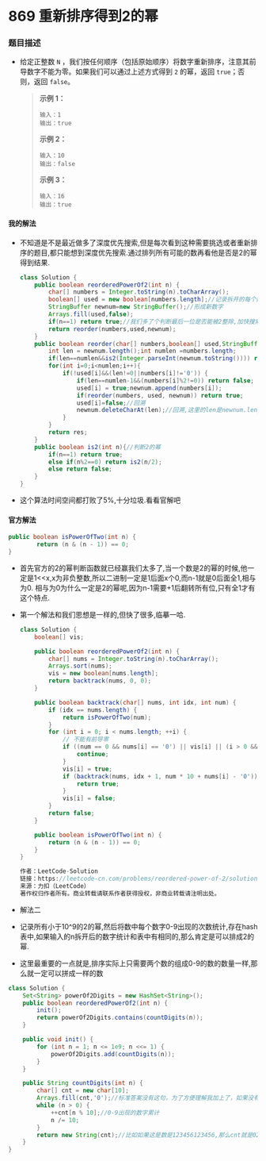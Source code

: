 # 869 重新排序得到2的幂

### 题目描述

- 给定正整数 `N` ，我们按任何顺序（包括原始顺序）将数字重新排序，注意其前导数字不能为零。如果我们可以通过上述方式得到 `2` 的幂，返回 `true`；否则，返回 `false`。

  >**示例 1：**
  >
  >```
  >输入：1
  >输出：true
  >```
  >
  >**示例 2：**
  >
  >```
  >输入：10
  >输出：false
  >```
  >
  >**示例 3：**
  >
  >```
  >输入：16
  >输出：true
  >```

#### 我的解法

- 不知道是不是最近做多了深度优先搜索,但是每次看到这种需要挑选或者重新排序的题目,都只能想到深度优先搜索.通过排列所有可能的数再看他是否是2的幂得到结果.

  ```java
  class Solution {
      public boolean reorderedPowerOf2(int n) {
          char[] numbers = Integer.toString(n).toCharArray();
          boolean[] used = new boolean[numbers.length];//记录拆开的每个数字是否添加进新的数字中
          StringBuffer newnum=new StringBuffer();//形成新数字
          Arrays.fill(used,false);
          if(n==1) return true;//我们多了个判断最后一位是否能被2整除,加快搜索
          return reorder(numbers,used,newnum);
      }
      public boolean reorder(char[] numbers,boolean[] used,StringBuffer newnum){
          int len = newnum.length();int numlen =numbers.length;
          if(len==numlen&&is2(Integer.parseInt(newnum.toString()))) return true;
          for(int i=0;i<numlen;i++){
              if(!used[i]&&(len!=0||numbers[i]!='0')) {
                  if(len==numlen-1&&(numbers[i]%2!=0)) return false;
                  used[i] = true;newnum.append(numbers[i]);
                  if(reorder(numbers, used, newnum)) return true;
                  used[i]=false;//回溯
                  newnum.deleteCharAt(len);//回溯,这里的len是newnum.length()-1,因为len未更新
              }
          }
          return res;
      }
      public boolean is2(int n){//判断2的幂
          if(n==1) return true;
          else if(n%2==0) return is2(n/2);
          else return false;
      }
  }
  ```

- 这个算法时间空间都打败了5%,十分垃圾.看看官解吧

#### 官方解法

```java
public boolean isPowerOfTwo(int n) {
        return (n & (n - 1)) == 0;
}
```

- 首先官方的2的幂判断函数就已经赢我们太多了,当一个数是2的幂的时候,他一定是1<<x,x为非负整数,所以二进制一定是1后面x个0,而n-1就是0后面全1,相与为0. 相与为0为什么一定是2的幂呢,因为n-1需要+1后翻转所有位,只有全1才有这个特点.

- 第一个解法和我们思想是一样的,但快了很多,临摹一哈.

  ```java
  class Solution {
      boolean[] vis;
  
      public boolean reorderedPowerOf2(int n) {
          char[] nums = Integer.toString(n).toCharArray();
          Arrays.sort(nums);
          vis = new boolean[nums.length];
          return backtrack(nums, 0, 0);
      }
  
      public boolean backtrack(char[] nums, int idx, int num) {
          if (idx == nums.length) {
              return isPowerOfTwo(num);
          }
          for (int i = 0; i < nums.length; ++i) {
              // 不能有前导零
              if ((num == 0 && nums[i] == '0') || vis[i] || (i > 0 && !vis[i - 1] && nums[i] == nums[i - 1])) {
                  continue;
              }
              vis[i] = true;
              if (backtrack(nums, idx + 1, num * 10 + nums[i] - '0')) {
                  return true;
              }
              vis[i] = false;
          }
          return false;
      }
  
      public boolean isPowerOfTwo(int n) {
          return (n & (n - 1)) == 0;
      }
  }
  
  作者：LeetCode-Solution
  链接：https://leetcode-cn.com/problems/reordered-power-of-2/solution/zhong-xin-pai-xu-de-dao-2-de-mi-by-leetc-4fvs/
  来源：力扣（LeetCode）
  著作权归作者所有。商业转载请联系作者获得授权，非商业转载请注明出处。
  ```

- 解法二 

- 记录所有小于10^9的2的幂,然后将数中每个数字0-9出现的次数统计,存在hash表中,如果输入的n拆开后的数字统计和表中有相同的,那么肯定是可以排成2的幂.
- 这里最重要的一点就是,排序实际上只需要两个数的组成0-9的数的数量一样,那么就一定可以拼成一样的数

```java
class Solution {
    Set<String> powerOf2Digits = new HashSet<String>();
    public boolean reorderedPowerOf2(int n) {
        init();
        return powerOf2Digits.contains(countDigits(n));
    }

    public void init() {
        for (int n = 1; n <= 1e9; n <<= 1) {
            powerOf2Digits.add(countDigits(n));
        }
    }

    public String countDigits(int n) {
        char[] cnt = new char[10];
        Arrays.fill(cnt,'0');//标准答案没有这句，为了方便理解我加上了，如果没有那么char会变成初始化的值，每加一变成另一个字符，但都是不同的，所以也能比较
        while (n > 0) {
            ++cnt[n % 10];//0-9出现的数字累计
            n /= 10;
        }
        return new String(cnt);//比如如果这是数是123456123456,那么cnt就是0222220000
    }
}
```





